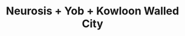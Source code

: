 ---
layout: post
category: concert
title: Neurosis + Yob + Kowloon Walled City
artists: 
- Neurosis
- Yob
- Kowloon Walled City
place: 
- Bataclan
country: France
city: Paris
---